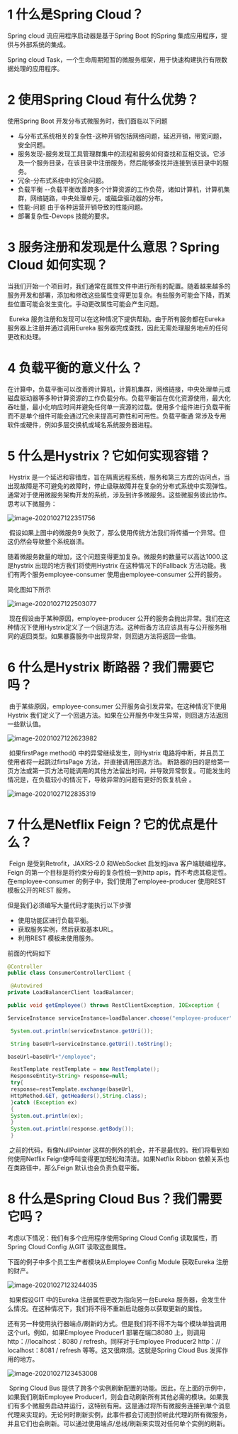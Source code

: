 # 1 什么是Spring Cloud？

Spring cloud 流应用程序启动器是基于Spring Boot 的Spring 集成应用程序，提供与外部系统的集成。

Spring cloud Task，一个生命周期短暂的微服务框架，用于快速构建执行有限数据处理的应用程序。

# 2 使用Spring Cloud 有什么优势？

使用Spring Boot 开发分布式微服务时，我们面临以下问题

* 与分布式系统相关的复杂性-这种开销包括网络问题，延迟开销，带宽问题，安全问题。
* 服务发现-服务发现工具管理群集中的流程和服务如何查找和互相交谈。它涉及一个服务目录，在该目录中注册服务，然后能够查找并连接到该目录中的服务。
* 冗余-分布式系统中的冗余问题。
* 负载平衡 --负载平衡改善跨多个计算资源的工作负荷，诸如计算机，计算机集群，网络链路，中央处理单元，或磁盘驱动器的分布。
* 性能-问题 由于各种运营开销导致的性能问题。
* 部署复杂性-Devops 技能的要求。

# 3 服务注册和发现是什么意思？Spring Cloud 如何实现？

​	当我们开始一个项目时，我们通常在属性文件中进行所有的配置。随着越来越多的服务开发和部署，添加和修改这些属性变得更加复杂。有些服务可能会下降，而某些位置可能会发生变化。手动更改属性可能会产生问题。 

​	Eureka 服务注册和发现可以在这种情况下提供帮助。由于所有服务都在Eureka 服务器上注册并通过调用Eureka 服务器完成查找，因此无需处理服务地点的任何更改和处理。

# 4 负载平衡的意义什么？

​	在计算中，负载平衡可以改善跨计算机，计算机集群，网络链接，中央处理单元或磁盘驱动器等多种计算资源的工作负载分布。负载平衡旨在优化资源使用，最大化吞吐量，最小化响应时间并避免任何单一资源的过载。使用多个组件进行负载平衡而不是单个组件可能会通过冗余来提高可靠性和可用性。负载平衡通
常涉及专用软件或硬件，例如多层交换机或域名系统服务器进程。

# 5 什么是Hystrix？它如何实现容错？

​	Hystrix 是一个延迟和容错库，旨在隔离远程系统，服务和第三方库的访问点，当出现故障是不可避免的故障时，停止级联故障并在复杂的分布式系统中实现弹性。
​	通常对于使用微服务架构开发的系统，涉及到许多微服务。这些微服务彼此协作。
思考以下微服务：

![image-20201027122351756](E:\学习笔记\mylearnnote\web架构集\spring全家桶\springBoot\image\image-20201027122351756.png)



​	假设如果上图中的微服务9 失败了，那么使用传统方法我们将传播一个异常。但这仍然会导致整个系统崩溃。

​	随着微服务数量的增加，这个问题变得更加复杂。微服务的数量可以高达1000.这是hystrix 出现的地方我们将使用Hystrix 在这种情况下的Fallback 方法功能。我们有两个服务employee-consumer 使用由employee-consumer 公开的服务。

简化图如下所示

![image-20201027122503077](E:\学习笔记\mylearnnote\web架构集\spring全家桶\springBoot\image\image-20201027122503077.png)

​	现在假设由于某种原因，employee-producer 公开的服务会抛出异常。我们在这种情况下使用Hystrix定义了一个回退方法。这种后备方法应该具有与公开服务相同的返回类型。如果暴露服务中出现异常，则回退方法将返回一些值。

# 6 什么是Hystrix 断路器？我们需要它吗？

​	由于某些原因，employee-consumer 公开服务会引发异常。在这种情况下使用Hystrix 我们定义了一个回退方法。如果在公开服务中发生异常，则回退方法返回一些默认值。

![image-20201027122623982](E:\学习笔记\mylearnnote\web架构集\spring全家桶\springBoot\image\image-20201027122623982.png)

​	如果firstPage method() 中的异常继续发生，则Hystrix 电路将中断，并且员工使用者将一起跳过firtsPage 方法，并直接调用回退方法。 断路器的目的是给第一页方法或第一页方法可能调用的其他方法留出时间，并导致异常恢复。可能发生的情况是，在负载较小的情况下，导致异常的问题有更好的恢复机会 。

![image-20201027122835319](E:\学习笔记\mylearnnote\web架构集\spring全家桶\springBoot\image\image-20201027122835319.png)

# 7 什么是Netflix Feign？它的优点是什么？

​	Feign 是受到Retrofit，JAXRS-2.0 和WebSocket 启发的java 客户端联编程序。Feign 的第一个目标是将约束分母的复杂性统一到http apis，而不考虑其稳定性。在employee-consumer 的例子中，我们使用了employee-producer 使用REST 模板公开的REST 服务。

但是我们必须编写大量代码才能执行以下步骤

* 使用功能区进行负载平衡。
* 获取服务实例，然后获取基本URL。
* 利用REST 模板来使用服务。

 前面的代码如下

```java
@Controller
public class ConsumerControllerClient {

 @Autowired
private LoadBalancerClient loadBalancer;

public void getEmployee() throws RestClientException, IOException {

ServiceInstance serviceInstance=loadBalancer.choose("employee-producer");

 System.out.println(serviceInstance.getUri());

 String baseUrl=serviceInstance.getUri().toString();

baseUrl=baseUrl+"/employee";

 RestTemplate restTemplate = new RestTemplate();
 ResponseEntity<String> response=null;
 try{
 response=restTemplate.exchange(baseUrl,
 HttpMethod.GET, getHeaders(),String.class);
 }catch (Exception ex)
 {
 System.out.println(ex);
 }
 System.out.println(response.getBody());
 }
```

​	之前的代码，有像NullPointer 这样的例外的机会，并不是最优的。我们将看到如何使用Netflix Feign使呼叫变得更加轻松和清洁。如果Netflix Ribbon 依赖关系也在类路径中，那么Feign 默认也会负责负载平衡。

# 8 什么是Spring Cloud Bus？我们需要它吗？

考虑以下情况：我们有多个应用程序使用Spring Cloud Config 读取属性，而Spring Cloud Config 从GIT 读取这些属性。

下面的例子中多个员工生产者模块从Employee Config Module 获取Eureka 注册的财产。

![image-20201027123244035](E:\学习笔记\mylearnnote\web架构集\spring全家桶\springBoot\image\image-20201027123244035.png)

​	如果假设GIT 中的Eureka 注册属性更改为指向另一台Eureka 服务器，会发生什么情况。在这种情况下，我们将不得不重新启动服务以获取更新的属性。

还有另一种使用执行器端点/刷新的方式。但是我们将不得不为每个模块单独调用这个url。例如，如果Employee Producer1 部署在端口8080 上，则调用 http：//localhost：8080 / refresh。同样对于Employee Producer2 http：// localhost：8081 / refresh 等等。这又很麻烦。这就是Spring Cloud Bus 发挥作用的地方。

![image-20201027123453008](E:\学习笔记\mylearnnote\web架构集\spring全家桶\springBoot\image\image-20201027123453008.png)

​	Spring Cloud Bus 提供了跨多个实例刷新配置的功能。因此，在上面的示例中，如果我们刷新Employee Producer1，则会自动刷新所有其他必需的模块。如果我们有多个微服务启动并运行，这特别有用。这是通过将所有微服务连接到单个消息代理来实现的。无论何时刷新实例，此事件都会订阅到侦听此代理的所有微服务，并且它们也会刷新。可以通过使用端点/总线/刷新来实现对任何单个实例的刷新。
